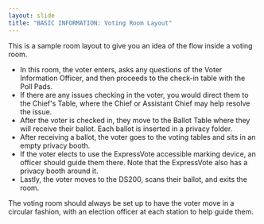 ```yaml
---
layout: slide
title: "BASIC INFORMATION: Voting Room Layout"
---
```


This is a sample room layout to give you an idea of the flow inside a voting room.

- In this room, the voter enters, asks any questions of the Voter Information Officer, and then proceeds to the check-in table with the Poll Pads.
- If there are any issues checking in the voter, you would direct them to the Chief&#39;s Table, where the Chief or Assistant Chief may help resolve the issue.
- After the voter is checked in, they move to the Ballot Table where they will receive their ballot. Each ballot is inserted in a privacy folder.
- After receiving a ballot, the voter goes to the voting tables and sits in an empty privacy booth.
- If the voter elects to use the ExpressVote accessible marking device, an officer should guide them there. Note that the ExpressVote also has a privacy booth around it.
- Lastly, the voter moves to the DS200, scans their ballot, and exits the room.

The voting room should always be set up to have the voter move in a circular fashion, with an election officer at each station to help guide them.